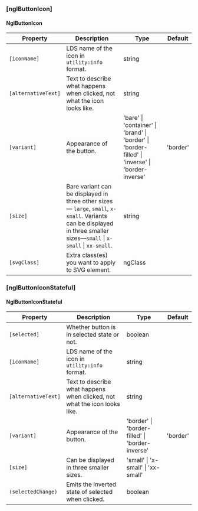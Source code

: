 ### [nglButtonIcon]
#### NglButtonIcon

| Property | Description | Type | Default |
| -------- | ----------- | ---- | ------- |
| `[iconName]` | LDS name of the icon in `utility:info` format. | string | |
| `[alternativeText]` | Text to describe what happens when clicked, not what the icon looks like. | string | |
| `[variant]` | Appearance of the button. |  'bare' \| 'container' \| 'brand' \| 'border' \| 'border-filled' \| 'inverse' \| 'border-inverse' | 'border' |
| `[size]` | Bare variant can be displayed in three other sizes— `large`, `small`, `x-small`. Variants can be displayed in three smaller sizes—`small` \| `x-small` \| `xx-small`. | string | |
| `[svgClass]` | Extra class(es) you want to apply to SVG element. | ngClass | |


### [nglButtonIconStateful]
#### NglButtonIconStateful

| Property | Description | Type | Default |
| -------- | ----------- | ---- | ------- |
| `[selected]` | Whether button is in selected state or not. | boolean | |
| `[iconName]` | LDS name of the icon in `utility:info` format. | string | |
| `[alternativeText]` | Text to describe what happens when clicked, not what the icon looks like. | string | |
| `[variant]` | Appearance of the button. |  'border' \| 'border-filled' \| 'border-inverse' | 'border' |
| `[size]` | Can be displayed in three smaller sizes. | 'small' \| 'x-small' \| 'xx-small' | |
| `(selectedChange)` | Emits the inverted state of selected when clicked. | boolean | |
